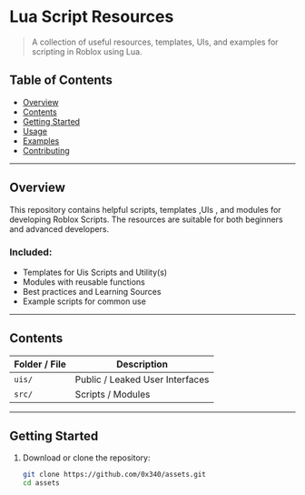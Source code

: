 # Lua Script Resources

> A collection of useful resources, templates, UIs, and examples for scripting in Roblox using Lua.

## Table of Contents

- [Overview](#overview)
- [Contents](#contents)
- [Getting Started](#getting-started)
- [Usage](#usage)
- [Examples](#examples)
- [Contributing](#contributing)

---

## Overview

This repository contains helpful scripts, templates ,UIs , and modules for developing Roblox Scripts. The resources are suitable for both beginners and advanced developers.

### Included:

- Templates for Uis Scripts and Utility(s)
- Modules with reusable functions
- Best practices and Learning Sources
- Example scripts for common use

---

## Contents

| Folder / File           | Description                                                 |
|-------------------------|-------------------------------------------------------------|
| `uis/`                  | Public / Leaked User Interfaces                             |
| `src/`                  | Scripts / Modules                                           |

---

## Getting Started

1. Download or clone the repository:

   ```bash
   git clone https://github.com/0x340/assets.git
   cd assets
